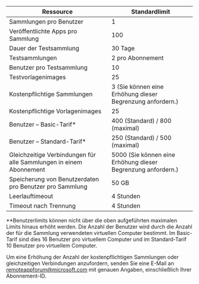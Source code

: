 
|Ressource | Standardlimit|
|--------------|--------|
|Sammlungen pro Benutzer| 1|
|Veröffentlichte Apps pro Sammlung|	100|	
|Dauer der Testsammlung| 30 Tage|
|Testsammlungen| 2 pro Abonnement|
|Benutzer pro Testsammlung| 10|
|Testvorlagenimages|	25|
|Kostenpflichtige Sammlungen| 3 (Sie können eine Erhöhung dieser Begrenzung anfordern.)|
|Kostenpflichtige Vorlagenimages| 25|	
|Benutzer – Basic-Tarif\*| 400 (Standard) / 800 (maximal)|
|Benutzer – Standard-Tarif\*| 250 (Standard) / 500 (maximal)|
|Gleichzeitige Verbindungen für alle Sammlungen in einem Abonnement| 5000 (Sie können eine Erhöhung dieser Begrenzung anfordern.)|
|Speicherung von Benutzerdaten pro Benutzer pro Sammlung| 50 GB|
|Leerlauftimeout| 4 Stunden|
|Timeout nach Trennung| 4 Stunden|

*\*Benutzerlimits können nicht über die oben aufgeführten maximalen Limits hinaus erhöht werden. Die Anzahl der Benutzer wird durch die Anzahl der für die Sammlung verwendeten virtuellen Computer bestimmt. Im Basic-Tarif sind dies 16 Benutzer pro virtuellem Computer und im Standard-Tarif 10 Benutzer pro virtuellem Computer.

Um eine Erhöhung der Anzahl der kostenpflichtigen Sammlungen oder gleichzeitigen Verbindungen anzufordern, senden Sie eine E-Mail an [remoteappforum@microsoft.com](mailto:remoteappforum@microsoft.com) mit genauen Angaben, einschließlich Ihrer Abonnement-ID.

<!---HONumber=August15_HO6-->